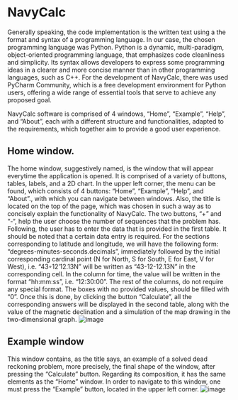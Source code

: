 # NavyCalc
Generally speaking, the code implementation is the written text using a the format and
syntax of a programming language. In our case, the chosen programming language was
Python. Python is a dynamic, multi-paradigm, object-oriented programming language,
that emphasizes code cleanliness and simplicity. Its syntax allows developers to express
some programming ideas in a clearer and more concise manner than in other
programming languages, such as C++.
For the development of NavyCalc, there was used PyCharm Community, which is a
free development environment for Python users, offering a wide range of essential tools
that serve to achieve any proposed goal.

NavyCalc software is comprised of 4 windows, “Home”, “Example”, “Help”, and
“About”, each with a different structure and functionalities, adapted to the requirements,
which together aim to provide a good user experience.

## Home window. 
The home window, suggestively named, is the window that will
appear everytime the application is opened. It is comprised of a variety of buttons, tables,
labels, and a 2D chart. In the upper left corner, the menu can be found, which consists of
4 buttons: “Home”, “Example”, “Help”, and “About”., with which you can navigate
between windows. Also, the title is located on the top of the page, which was chosen in
such a way as to concisely explain the functionality of NavyCalc. The two buttons, “+”
and “-“, help the user choose the number of sequences that the problem has. Following,
the user has to enter the data that is provided in the first table. It should be noted that a
certain data entry is required. For the sections corresponding to latitude and longitude, we
will have the following form: “degrees-minutes-seconds.decimals”, immediately followed
by the initial corresponding cardinal point (N for North, S for South, E for East, V for
West), i.e. “43◦12’12.13N” will be written as “43-12-12.13N” in the corresponding cell.
In the column for time, the value will be written in the format “hh:mm:ss”, i.e.
“12:30:00”. The rest of the columns, do not require any special format. The boxes with no
provided values, should be filled with “0”.
Once this is done, by clicking the button “Calculate”, all the corresponding answers
will be displayed in the second table, along with the value of the magnetic declination and
a simulation of the map drawing in the two-dimensional graph.
![image](https://user-images.githubusercontent.com/121317737/226164133-1ec1b587-be2e-4afa-8592-a78fc617b97c.png)

## Example window
This window contains, as the title says, an example of a
solved dead reckoning problem, more precisely, the final shape of the window, after
pressing the “Calculate” button.
Regarding its composition, it has the same elements as the “Home” window.
In order to navigate to this window, one must press the “Example” button, located in
the upper left corner.
![image](https://user-images.githubusercontent.com/121317737/226164648-df064d45-c731-4ee1-868f-4c99978ea803.png)



